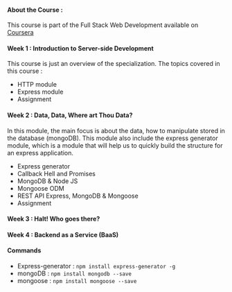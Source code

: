 #### About the Course :

This course is part of the Full Stack Web Development available on <a href="https://www.coursera.org/specializations/full-stack-mobile-app-development">Coursera</a>

#### Week 1 : Introduction to Server-side Development
This course is just an overview of the specialization. The topics covered in this course : 
* HTTP module
* Express module
* Assignment

#### Week 2 : Data, Data, Where art Thou Data?
In this module, the main focus is about the data, how to manipulate stored in the database (mongoDB).
This module also include the express generator module, which is a module that will help us to quickly build the structure for an express application.

* Express generator
* Callback Hell and Promises
* MongoDB & Node JS
* Mongoose ODM
* REST API Express, MongoDB & Mongoose
* Assignment


#### Week 3 : Halt! Who goes there?
#### Week 4 : Backend as a Service (BaaS)

#### Commands
* Express-generator : 
```npm install express-generator -g```
* mongoDB : 
```npm install mongodb --save```
* mongoose : 
```npm install mongoose --save```
